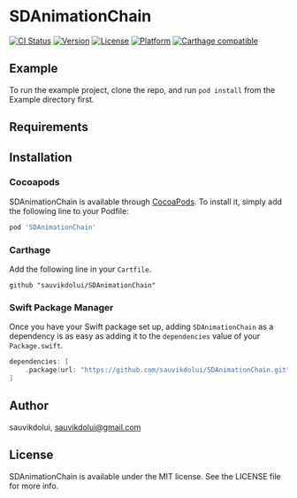 # SDAnimationChain

[![CI Status](https://img.shields.io/travis/sauvikdolui/SDAnimationChain.svg?style=flat)](https://travis-ci.org/sauvikdolui/SDAnimationChain)
[![Version](https://img.shields.io/cocoapods/v/SDAnimationChain.svg?style=flat)](https://cocoapods.org/pods/SDAnimationChain)
[![License](https://img.shields.io/cocoapods/l/SDAnimationChain.svg?style=flat)](https://cocoapods.org/pods/SDAnimationChain)
[![Platform](https://img.shields.io/cocoapods/p/SDAnimationChain.svg?style=flat)](https://cocoapods.org/pods/SDAnimationChain)
[![Carthage compatible](https://img.shields.io/badge/Carthage-compatible-4BC51D.svg?style=flat)](https://github.com/Carthage/Carthage)

## Example

To run the example project, clone the repo, and run `pod install` from the Example directory first.

## Requirements

## Installation

### Cocoapods
SDAnimationChain is available through [CocoaPods](https://cocoapods.org). To install
it, simply add the following line to your Podfile:

```ruby
pod 'SDAnimationChain'
```

### Carthage
Add the following line in your `Cartfile`.

```
github "sauvikdolui/SDAnimationChain"
```

### Swift Package Manager
Once you have your Swift package set up, adding `SDAnimationChain` as a dependency is as easy as adding it to the `dependencies` value of your `Package.swift`.

```swift
dependencies: [
    .package(url: "https://github.com/sauvikdolui/SDAnimationChain.git", .upToNextMajor(from: "0.1.5"))
]
```

## Author

sauvikdolui, sauvikdolui@gmail.com

## License

SDAnimationChain is available under the MIT license. See the LICENSE file for more info.
